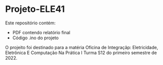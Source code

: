 # Projeto-ELE41

Este repositório contém:
- PDF contendo relatório final
- Código .ino do projeto

O projeito foi destinado para a matéria Oficina de Integraçãp: Eletricidade, Eletrônica E Computação Na Prática I
Turma S12 do primeiro semestre de 2022.
